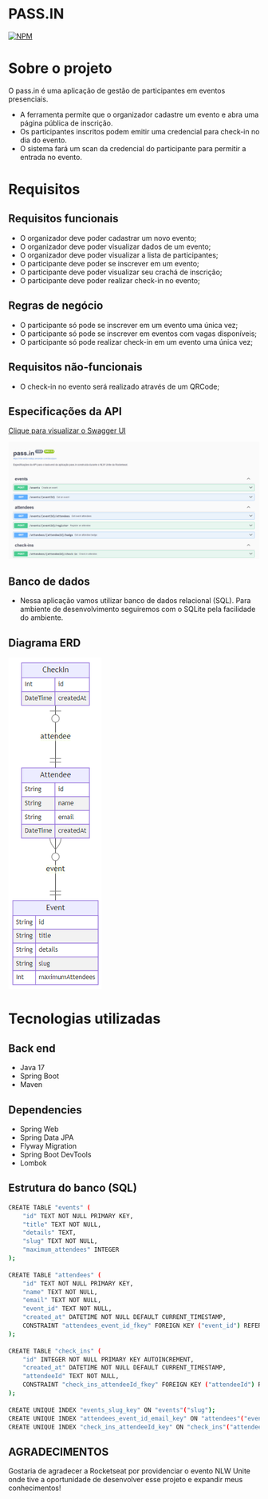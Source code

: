 # PASS.IN
[![NPM](https://img.shields.io/npm/l/react)](https://github.com/ThiagoPeres6/pass-in-nlw-unite-java/blob/main/LICENSE) 

# Sobre o projeto

O pass.in é uma aplicação de gestão de participantes em eventos presenciais.

- A ferramenta permite que o organizador cadastre um evento e abra uma página pública de inscrição.
- Os participantes inscritos podem emitir uma credencial para check-in no dia do evento.
- O sistema fará um scan da credencial do participante para permitir a entrada no evento.

# Requisitos

## Requisitos funcionais
- O organizador deve poder cadastrar um novo evento;
- O organizador deve poder visualizar dados de um evento;
- O organizador deve poder visualizar a lista de participantes;
- O participante deve poder se inscrever em um evento;
- O participante deve poder visualizar seu crachá de inscrição;
- O participante deve poder realizar check-in no evento;

## Regras de negócio
- O participante só pode se inscrever em um evento uma única vez;
- O participante só pode se inscrever em eventos com vagas disponíveis;
- O participante só pode realizar check-in em um evento uma única vez;

## Requisitos não-funcionais
- O check-in no evento será realizado através de um QRCode;

## Especificações da API
[Clique para visualizar o Swagger UI](https://nlw-unite-nodejs.onrender.com/docs/static/index.html)

![Especificações da API](https://github.com/ThiagoPeres6/pass-in-nlw-unite-java/blob/main/assets/Especificações%20da%20API.png)

## Banco de dados
- Nessa aplicação vamos utilizar banco de dados relacional (SQL). Para ambiente de desenvolvimento seguiremos com o SQLite pela facilidade do ambiente.

## Diagrama ERD
![Diagrama ERD](https://github.com/ThiagoPeres6/pass-in-nlw-unite-java/blob/main/assets/Diagrama%20ERD.png)

# Tecnologias utilizadas
## Back end
- Java 17
- Spring Boot
- Maven

## Dependencies
- Spring Web
- Spring Data JPA
- Flyway Migration
- Spring Boot DevTools
- Lombok

## Estrutura do banco (SQL)

```bash
CREATE TABLE "events" (
    "id" TEXT NOT NULL PRIMARY KEY,
    "title" TEXT NOT NULL,
    "details" TEXT,
    "slug" TEXT NOT NULL,
    "maximum_attendees" INTEGER
);

CREATE TABLE "attendees" (
    "id" TEXT NOT NULL PRIMARY KEY,
    "name" TEXT NOT NULL,
    "email" TEXT NOT NULL,
    "event_id" TEXT NOT NULL,
    "created_at" DATETIME NOT NULL DEFAULT CURRENT_TIMESTAMP,
    CONSTRAINT "attendees_event_id_fkey" FOREIGN KEY ("event_id") REFERENCES "events" ("id") ON DELETE RESTRICT ON UPDATE CASCADE
);

CREATE TABLE "check_ins" (
    "id" INTEGER NOT NULL PRIMARY KEY AUTOINCREMENT,
    "created_at" DATETIME NOT NULL DEFAULT CURRENT_TIMESTAMP,
    "attendeeId" TEXT NOT NULL,
    CONSTRAINT "check_ins_attendeeId_fkey" FOREIGN KEY ("attendeeId") REFERENCES "attendees" ("id") ON DELETE RESTRICT ON UPDATE CASCADE
);

CREATE UNIQUE INDEX "events_slug_key" ON "events"("slug");
CREATE UNIQUE INDEX "attendees_event_id_email_key" ON "attendees"("event_id", "email");
CREATE UNIQUE INDEX "check_ins_attendeeId_key" ON "check_ins"("attendeeId");

```
## AGRADECIMENTOS
Gostaria de agradecer a Rocketseat por providenciar o evento NLW Unite onde tive a oportunidade de desenvolver esse projeto e expandir meus conhecimentos!
